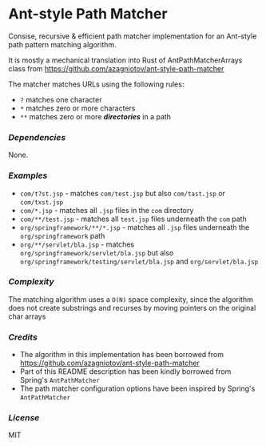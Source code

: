 # Ant-style Path Matcher
Consise, recursive  & efficient path matcher implementation for an Ant-style path pattern matching algorithm. 

It is mostly a mechanical translation into Rust of AntPathMatcherArrays class from
https://github.com/azagniotov/ant-style-path-matcher

The matcher matches URLs using the following rules:
* `?` matches one character
* `*` matches zero or more characters
* `**` matches zero or more **_directories_** in a path

### _Dependencies_

None.

### _Examples_

* `com/t?st.jsp` - matches `com/test.jsp` but also `com/tast.jsp` or `com/txst.jsp`
* `com/*.jsp` - matches all `.jsp` files in the `com` directory
* `com/**/test.jsp` - matches all `test.jsp` files underneath the `com` path
* `org/springframework/**/*.jsp` - matches all `.jsp` files underneath the `org/springframework` path
* `org/**/servlet/bla.jsp` - matches `org/springframework/servlet/bla.jsp` but also `org/springframework/testing/servlet/bla.jsp` and `org/servlet/bla.jsp`

### _Complexity_
The matching algorithm uses a `O(N)` space complexity, since the algorithm does not create
substrings and recurses by moving pointers on the original char arrays

### _Credits_
* The algorithm in this implementation has been borrowed from https://github.com/azagniotov/ant-style-path-matcher
* Part of this README description has been kindly borrowed from Spring's `AntPathMatcher`
* The path matcher configuration options have been inspired by Spring's `AntPathMatcher`

### _License_
MIT
